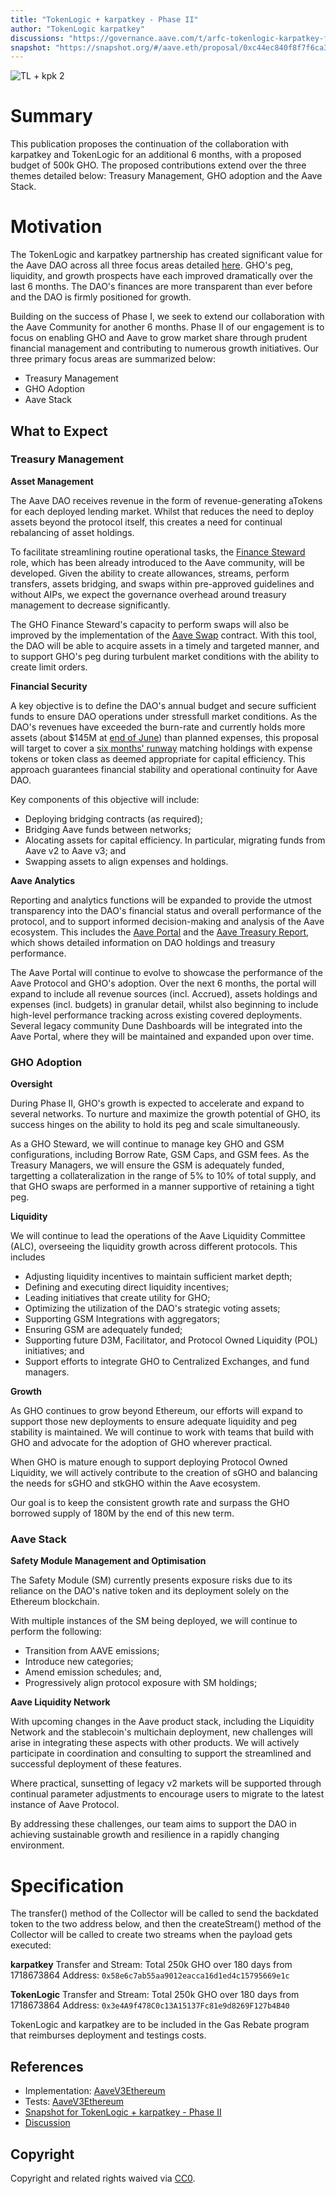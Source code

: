 ```yaml
---
title: "TokenLogic + karpatkey - Phase II"
author: "TokenLogic karpatkey"
discussions: "https://governance.aave.com/t/arfc-tokenlogic-karpatkey-financial-service-providers-phase-ii/18285"
snapshot: "https://snapshot.org/#/aave.eth/proposal/0xc44ec840f8f7f6ca3ef2f2a4289882c4cdc1a8b3e6e9ad6b811a640097a8016a"
---
```


![TL + kpk 2](https://hackmd.io/_uploads/Bkwva6C80.jpg)

# Summary

This publication proposes the continuation of the collaboration with karpatkey and TokenLogic for an additional 6 months, with a proposed budget of 500k GHO. The proposed contributions extend over the three themes detailed below: Treasury Management, GHO adoption and the Aave Stack.

# Motivation

The TokenLogic and karpatkey partnership has created significant value for the Aave DAO across all three focus areas detailed [here](https://governance.aave.com/t/phase-i-summary-karpatkey-tokenlogic/17962). GHO's peg, liquidity, and growth prospects have each improved dramatically over the last 6 months. The DAO's finances are more transparent than ever before and the DAO is firmly positioned for growth.

Building on the success of Phase I, we seek to extend our collaboration with the Aave Community for another 6 months. Phase II of our engagement is to focus on enabling GHO and Aave to grow market share through prudent financial management and contributing to numerous growth initiatives. Our three primary focus areas are summarized below:

- Treasury Management
- GHO Adoption
- Aave Stack

## What to Expect

### Treasury Management

**Asset Management**

The Aave DAO receives revenue in the form of revenue-generating aTokens for each deployed lending market. Whilst that reduces the need to deploy assets beyond the protocol itself, this creates a need for continual rebalancing of asset holdings.

To facilitate streamlining routine operational tasks, the [Finance Steward](https://governance.aave.com/t/arfc-aave-finance-steward/17570) role, which has been already introduced to the Aave community, will be developed. Given the ability to create allowances, streams, perform transfers, assets bridging, and swaps within pre-approved guidelines and without AIPs, we expect the governance overhead around treasury management to decrease significantly.

The GHO Finance Steward's capacity to perform swaps will also be improved by the implementation of the [Aave Swap](https://governance.aave.com/t/arfc-aave-swap-upgrade/15311) contract. With this tool, the DAO will be able to acquire assets in a timely and targeted manner, and to support GHO's peg during turbulent market conditions with the ability to create limit orders.

**Financial Security**

A key objective is to define the DAO's annual budget and secure sufficient funds to ensure DAO operations under stressfull market conditions. As the DAO's revenues have exceeded the burn-rate and currently holds more assets (about $145M at [end of June](https://reports.karpatkey.com/?dao=9&month=6&year=2024&currency=USD)) than planned expenses, this proposal will target to cover a [six months' runway](https://aave.tokenlogic.xyz/runway) matching holdings with expense tokens or token class as deemed appropriate for capital efficiency. This approach guarantees financial stability and operational continuity for Aave DAO.

Key components of this objective will include:

- Deploying bridging contracts (as required);
- Bridging Aave funds between networks;
- Alocating assets for capital efficiency. In particular, migrating funds from Aave v2 to Aave v3; and
- Swapping assets to align expenses and holdings.

**Aave Analytics**

Reporting and analytics functions will be expanded to provide the utmost transparency into the DAO's financial status and overall performance of the protocol, and to support informed decision-making and analysis of the Aave ecosystem. This includes the [Aave Portal](https://aave.tokenlogic.xyz/) and the [Aave Treasury Report](https://reports.karpatkey.com/), which shows detailed information on DAO holdings and treasury performance.

The Aave Portal will continue to evolve to showcase the performance of the Aave Protocol and GHO's adoption. Over the next 6 months, the portal will expand to include all revenue sources (incl. Accrued), assets holdings and expenses (incl. budgets) in granular detail, whilst also beginning to include high-level performance tracking across existing covered deployments.
Several legacy community Dune Dashboards will be integrated into the Aave Portal, where they will be maintained and expanded upon over time.

### GHO Adoption

**Oversight**

During Phase II, GHO's growth is expected to accelerate and expand to several networks. To nurture and maximize the growth potential of GHO, its success hinges on the ability to hold its peg and scale simultaneously.

As a GHO Steward, we will continue to manage key GHO and GSM configurations, including Borrow Rate, GSM Caps, and GSM fees. As the Treasury Managers, we will ensure the GSM is adequately funded, targetting a collateralization in the range of 5% to 10% of total supply, and that GHO swaps are performed in a manner supportive of retaining a tight peg.

**Liquidity**

We will continue to lead the operations of the Aave Liquidity Committee (ALC), overseeing the liquidity growth across different protocols. This includes

- Adjusting liquidity incentives to maintain sufficient market depth;
- Defining and executing direct liquidity incentives;
- Leading initiatives that create utility for GHO;
- Optimizing the utilization of the DAO's strategic voting assets;
- Supporting GSM Integrations with aggregators;
- Ensuring GSM are adequately funded;
- Supporting future D3M, Facilitator, and Protocol Owned Liquidity (POL) initiatives; and
- Support efforts to integrate GHO to Centralized Exchanges, and fund managers.

**Growth**

As GHO continues to grow beyond Ethereum, our efforts will expand to support those new deployments to ensure adequate liquidity and peg stability is maintained. We will continue to work with teams that build with GHO and advocate for the adoption of GHO wherever practical.

When GHO is mature enough to support deploying Protocol Owned Liquidity, we will actively contribute to the creation of sGHO and balancing the needs for sGHO and stkGHO within the Aave ecosystem.

Our goal is to keep the consistent growth rate and surpass the GHO borrowed supply of 180M by the end of this new term.

### Aave Stack

**Safety Module Management and Optimisation**

The Safety Module (SM) currently presents exposure risks due to its reliance on the DAO's native token and its deployment solely on the Ethereum blockchain.

With multiple instances of the SM being deployed, we will continue to perform the following:

- Transition from AAVE emissions;
- Introduce new categories;
- Amend emission schedules; and,
- Progressively align protocol exposure with SM holdings;

**Aave Liquidity Network**

With upcoming changes in the Aave product stack, including the Liquidity Network and the stablecoin's multichain deployment, new challenges will arise in integrating these aspects with other products. We will actively participate in coordination and consulting to support the streamlined and successful deployment of these features.

Where practical, sunsetting of legacy v2 markets will be supported through continual parameter adjustments to encourage users to migrate to the latest instance of Aave Protocol.

By addressing these challenges, our team aims to support the DAO in achieving sustainable growth and resilience in a rapidly changing environment.

# Specification

The transfer() method of the Collector will be called to send the backdated token to the two address below, and then the createStream() method of the Collector will be called to create two streams when the payload gets executed:

**karpatkey**
Transfer and Stream: Total 250k GHO over 180 days from 1718673864
Address: `0x58e6c7ab55aa9012eacca16d1ed4c15795669e1c`

**TokenLogic**
Transfer and Stream: Total 250k GHO over 180 days from 1718673864
Address: `0x3e4A9f478C0c13A15137Fc81e9d8269F127b4B40`

TokenLogic and karpatkey are to be included in the Gas Rebate program that reimburses deployment and testings costs.

## References

- Implementation: [AaveV3Ethereum](https://github.com/bgd-labs/aave-proposals-v3/blob/70b12def0769deca4e39058c4df53ddfb389f95a/src/20240723_AaveV3Ethereum_TokenLogicKarpatkeyServiceProviderPartnershipPhase2/AaveV3Ethereum_TokenLogicKarpatkeyServiceProviderPartnershipPhase2_20240723.sol)
- Tests: [AaveV3Ethereum](https://github.com/bgd-labs/aave-proposals-v3/blob/70b12def0769deca4e39058c4df53ddfb389f95a/src/20240723_AaveV3Ethereum_TokenLogicKarpatkeyServiceProviderPartnershipPhase2/AaveV3Ethereum_TokenLogicKarpatkeyServiceProviderPartnershipPhase2_20240723.t.sol)
- [Snapshot for TokenLogic + karpatkey - Phase II](https://snapshot.org/#/aave.eth/proposal/0xc44ec840f8f7f6ca3ef2f2a4289882c4cdc1a8b3e6e9ad6b811a640097a8016a)
- [Discussion](https://governance.aave.com/t/arfc-tokenlogic-karpatkey-financial-service-providers-phase-ii/18285)

## Copyright

Copyright and related rights waived via [CC0](https://creativecommons.org/publicdomain/zero/1.0/).
